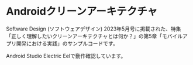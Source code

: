 # Androidクリーンアーキテクチャ

Software Design (ソフトウェアデザイン) 2023年5月号に掲載された、特集「正しく理解したいクリーンアーキテクチャとは何か？」の第5章「モバイルアプリ開発における実践」のサンプルコードです。

Android Studio Electric Eelで動作確認しています。
